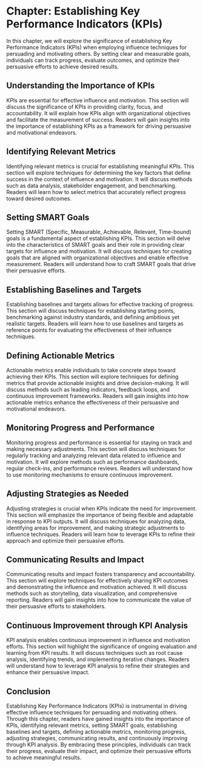 Chapter: Establishing Key Performance Indicators (KPIs)
=======================================================

In this chapter, we will explore the significance of establishing Key Performance Indicators (KPIs) when employing influence techniques for persuading and motivating others. By setting clear and measurable goals, individuals can track progress, evaluate outcomes, and optimize their persuasive efforts to achieve desired results.

Understanding the Importance of KPIs
------------------------------------

KPIs are essential for effective influence and motivation. This section will discuss the significance of KPIs in providing clarity, focus, and accountability. It will explain how KPIs align with organizational objectives and facilitate the measurement of success. Readers will gain insights into the importance of establishing KPIs as a framework for driving persuasive and motivational endeavors.

Identifying Relevant Metrics
----------------------------

Identifying relevant metrics is crucial for establishing meaningful KPIs. This section will explore techniques for determining the key factors that define success in the context of influence and motivation. It will discuss methods such as data analysis, stakeholder engagement, and benchmarking. Readers will learn how to select metrics that accurately reflect progress toward desired outcomes.

Setting SMART Goals
-------------------

Setting SMART (Specific, Measurable, Achievable, Relevant, Time-bound) goals is a fundamental aspect of establishing KPIs. This section will delve into the characteristics of SMART goals and their role in providing clear targets for influence and motivation. It will discuss techniques for creating goals that are aligned with organizational objectives and enable effective measurement. Readers will understand how to craft SMART goals that drive their persuasive efforts.

Establishing Baselines and Targets
----------------------------------

Establishing baselines and targets allows for effective tracking of progress. This section will discuss techniques for establishing starting points, benchmarking against industry standards, and defining ambitious yet realistic targets. Readers will learn how to use baselines and targets as reference points for evaluating the effectiveness of their influence techniques.

Defining Actionable Metrics
---------------------------

Actionable metrics enable individuals to take concrete steps toward achieving their KPIs. This section will explore techniques for defining metrics that provide actionable insights and drive decision-making. It will discuss methods such as leading indicators, feedback loops, and continuous improvement frameworks. Readers will gain insights into how actionable metrics enhance the effectiveness of their persuasive and motivational endeavors.

Monitoring Progress and Performance
-----------------------------------

Monitoring progress and performance is essential for staying on track and making necessary adjustments. This section will discuss techniques for regularly tracking and analyzing relevant data related to influence and motivation. It will explore methods such as performance dashboards, regular check-ins, and performance reviews. Readers will understand how to use monitoring mechanisms to ensure continuous improvement.

Adjusting Strategies as Needed
------------------------------

Adjusting strategies is crucial when KPIs indicate the need for improvement. This section will emphasize the importance of being flexible and adaptable in response to KPI outputs. It will discuss techniques for analyzing data, identifying areas for improvement, and making strategic adjustments to influence techniques. Readers will learn how to leverage KPIs to refine their approach and optimize their persuasive efforts.

Communicating Results and Impact
--------------------------------

Communicating results and impact fosters transparency and accountability. This section will explore techniques for effectively sharing KPI outcomes and demonstrating the influence and motivation achieved. It will discuss methods such as storytelling, data visualization, and comprehensive reporting. Readers will gain insights into how to communicate the value of their persuasive efforts to stakeholders.

Continuous Improvement through KPI Analysis
-------------------------------------------

KPI analysis enables continuous improvement in influence and motivation efforts. This section will highlight the significance of ongoing evaluation and learning from KPI results. It will discuss techniques such as root cause analysis, identifying trends, and implementing iterative changes. Readers will understand how to leverage KPI analysis to refine their strategies and enhance their persuasive impact.

Conclusion
----------

Establishing Key Performance Indicators (KPIs) is instrumental in driving effective influence techniques for persuading and motivating others. Through this chapter, readers have gained insights into the importance of KPIs, identifying relevant metrics, setting SMART goals, establishing baselines and targets, defining actionable metrics, monitoring progress, adjusting strategies, communicating results, and continuously improving through KPI analysis. By embracing these principles, individuals can track their progress, evaluate their impact, and optimize their persuasive efforts to achieve meaningful results.

